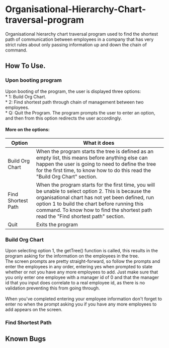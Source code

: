 # Organisational-Hierarchy-Chart-traversal-program

Organisational hierarchy chart traversal program used to find the shortest path of communication between employees
in a company that has very strict rules about only passing information up and down the chain of command.


## How To Use.
### Upon booting program
Upon booting of the program, the user is displayed three options:
  <br />  * 1: Build Org Chart.
  <br />  * 2: Find shortest path through chain of management between two employees.
  <br />  * Q: Quit the Program. 
The program prompts the user to enter an option, and then from this option redirects the user accordingly.
#### More on the options:
Option | What it does
-------|-------------
Build Org Chart | When the program starts the tree is defined as an empty list, this means before anything else can happen the user is going to need to define the tree for the first time, to know how to do this read the "Build Org Chart" section.
Find Shortest Path | When the program starts for the first time, you will be unable to select option 2. This is because the organisational chart has not yet been defined, run option 1 to build the chart before running this command. To know how to find the shortest path read the "Find shortest path" section.
Quit | Exits the program
### Build Org Chart
Upon selecting option 1, the getTree() function is called, this results in the program asking for the information on the employees in the tree.<br /> 
The screen prompts are pretty straight-forward, so follow the prompts and enter the employees in any order, entering yes when prompted to state whether or not you have any more employees to add. Just make sure that you only enter one employee with a manager id of 0 and that the manager id that you input does correlate to a real employee id, as there is no validation preventing this from going through.<br /><br />
When you've completed entering your employee information don't forget to enter no when the prompt asking you if you have any more employees to add appears on the screen.
### Find Shortest Path


## Known Bugs
